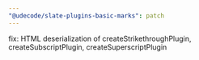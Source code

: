 ```yaml
---
"@udecode/slate-plugins-basic-marks": patch
---
```


fix: HTML deserialization of createStrikethroughPlugin, createSubscriptPlugin, createSuperscriptPlugin
